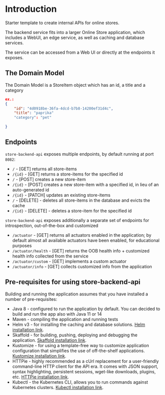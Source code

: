 # Introduction
Starter template to create internal APIs for online stores.

The backend service fits into a larger Online Store application, which includes a WebUI, an edge service, as well as caching and database services.

The service can be accessed from a Web UI or directly at the endpoints it exposes.

## The Domain Model
The Domain Model is a StoreItem object which has an id, a title and a category
```json
ex.:
{
    "id": "4d0918be-36fa-4dcd-b7b8-14200ef31d4c",
    "title": "paprika"
    "category": "pet"
    
}
```
## Endpoints

`store-backend-api` exposes multiple endpoints, by default running at port `8082`:

* `/` - [GET] returns all store-items 
* `/{id}` - [GET] returns a store-items  for the specified id
* `/` - [POST] creates a new store-item
* `/{id}` - [POST] creates a new store-item  with a specified id, in lieu of an auto-generated id
* `/{id}` - [PATCH] updates an existing store-items 
* `/` - [DELETE] - deletes all store-items in the database and evicts the cache
* `/{id}` - [DELETE] - deletes a store-item  for the specified id

`store-backend-api` exposes additionally a separate set of endpoints for introspection, out-of-the-box and customized

* `/actuator` - [GET] returns all actuators enabled in the application; by default almost all available actuators have been enabled, for educational purposes
* `/actuator/health` - [GET] returns the OOB health info + customized health info collected from the service
* `/actuator/custom` - [GET] implements a custom actuator
* `/actuator/info` - [GET] collects customized info from the application

## Pre-requisites for using store-backend-api 
Building and running the application assumes that you have installed a number of pre-requisites:

* Java 8 - configured to run the application by default. You can decided to build and run the app also with Java 11 or 14 
* Maven - compiling the application and running tests
* Helm v3 - for installing the caching and database solutions. [Helm installation link](https://helm.sh/docs/intro/install/).
* Skaffold - for building, pushing, deploying and debugging the application. [Skaffold installation link](https://skaffold.dev/docs/install/).
* Kustomize - for using a template-free way to customize application configuration that simplifies the use of off-the-shelf applications. [Kustomize installation link](https://kubernetes-sigs.github.io/kustomize/installation/).
* HTTPie - highly recommended as a cUrl replacement for a user-friendly command-line HTTP client for the API era. It comes with JSON support, syntax highlighting, persistent sessions, wget-like downloads, plugins, etc. [HTTPie installation link](https://httpie.org/).
* Kubectl - the Kubernetes CLI, allows you to run commands against Kubernetes clusters. [Kubectl installation link](https://kubernetes.io/docs/tasks/tools/install-kubectl/).

